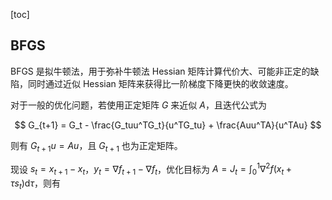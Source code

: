 
[toc]



## BFGS
BFGS 是拟牛顿法，用于弥补牛顿法 Hessian 矩阵计算代价大、可能非正定的缺陷，同时通过近似 Hessian 矩阵来获得比一阶梯度下降更快的收敛速度。

对于一般的优化问题，若使用正定矩阵 $G$ 来近似 $A$，且迭代公式为

$$
G_{t+1} = G_t - \frac{G_tuu^TG_t}{u^TG_tu} + \frac{Auu^TA}{u^TAu}
$$

则有 $G_{t+1}u = Au$，且 $G_{t+1}$ 也为正定矩阵。



现设 $s_t = x_{t+1} - x_t$，$y_t = \nabla f_{t+1} - \nabla f_t$，优化目标为 $A = J_t = \int_0^1 \nabla^2 f(x_t + \tau s_t) \mathrm{d}\tau$，则有

